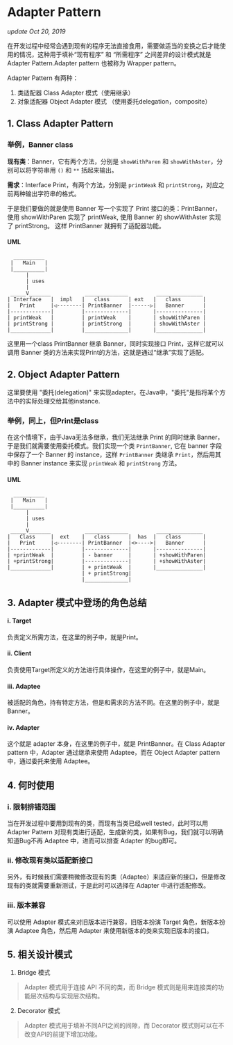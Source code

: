 # Adapter Pattern
_update Oct 20, 2019_

在开发过程中经常会遇到现有的程序无法直接食用，需要做适当的变换之后才能使用的情况，这种用于填补“现有程序” 和 “所需程序” 之间差异的设计模式就是 Adapter Pattern.Adapter pattern 也被称为 Wrapper pattern。

Adapter Pattern 有两种：

  1. 类适配器 Class Adapter 模式（使用继承）
  2. 对象适配器 Object Adapter 模式 （使用委托delegation，composite）

## 1. Class Adapter Pattern
### 举例，Banner class
**现有类**：Banner，它有两个方法，分别是 `showWithParen` 和 `showWithAster`，分别可以将字符串用 `()` 和 `**` 括起来输出。

**需求**：Interface Print，有两个方法，分别是 `printWeak` 和 `printStrong`，对应之前两种输出字符串的格式。

于是我们要做的就是使用 Banner 写一个实现了 Print 接口的类：PrintBanner，使用 showWithParen 实现了 printWeak, 使用 Banner 的 showWithAster 实现了 printStrong。 这样 PrintBanner 就拥有了适配器功能。

#### UML
```
  __________
 |   Main   |
 |__________|
      |
      | uses
      |
 _____V_______           ______________         _______________
| Interface   |  impl   |   class      | ext   |   class       |
|   Print     |◁--------| PrintBanner  |------▷|   Banner      |
|-------------|         |--------------|       |---------------|
| printWeak   |         | printWeak    |       | showWithParen |
| printStrong |         | printStrong  |       | showWithAster |
|_____________|         |______________|       |_______________|

```

这里用一个class PrintBanner 继承 Banner，同时实现接口 Print，这样它就可以调用 Banner 类的方法来实现Print的方法，这就是通过“继承”实现了适配。

## 2. Object Adapter Pattern
这里要使用 "委托(delegation)" 来实现adapter。在Java中，"委托"是指将某个方法中的实际处理交给其他instance.

### 举例，同上，但Print是class
在这个情境下，由于Java无法多继承，我们无法继承 Print 的同时继承 Banner，于是我们就需要使用委托模式。我们实现一个类 `PrintBanner`, 它在 banner 字段中保存了一个 Banner 的 instance，这样 `PrintBanner` 类继承 `Print`，然后用其中的 Banner instance 来实现 `printWeak` 和 `printStrong` 方法。

#### UML
```
  __________
 |   Main   |
 |__________|
      |
      | uses
      |
 _____V_______           ______________         _______________
|   Class     |  ext    |   class      |  has  |   class       |
|   Print     |◁--------| PrintBanner  |<>---->|   Banner      |
|-------------|         |--------------|       |---------------|
| +printWeak  |         | - banner     |       | +showWithParen|
| +printStrong|         |--------------|       | +showWithAster|
|_____________|         | + printWeak  |       |_______________|
                        | + printStrong|
                        |______________|
```

## 3. Adapter 模式中登场的角色总结
#### i. Target
负责定义所需方法，在这里的例子中，就是Print。

#### ii. Client
负责使用Target所定义的方法进行具体操作，在这里的例子中，就是Main。

#### iii. Adaptee
被适配的角色，持有特定方法，但是和需求的方法不同。在这里的例子中，就是 Banner。

#### iv. Adapter
这个就是 adapter 本身，在这里的例子中，就是 PrintBanner。在 Class Adapter pattern 中，Adapter 通过继承来使用 Adaptee，而在 Object Adapter pattern 中，通过委托来使用 Adaptee。

## 4. 何时使用
### i. 限制排错范围
当在开发过程中要用到现有的类，而现有当类已经well tested，此时可以用 Adapter Pattern 对现有类进行适配，生成新的类，如果有Bug，我们就可以明确知道Bug不再 Adaptee 中，进而可以排查 Adapter 的bug即可。

### ii. 修改现有类以适配新接口
另外，有时候我们需要稍微修改现有的类（Adaptee）来适应新的接口，但是修改现有的类就需要重新测试，于是此时可以选择在 Adapter 中进行适配修改。

### iii. 版本兼容
可以使用 Adapter 模式来对旧版本进行兼容，旧版本扮演 Target 角色，新版本扮演 Adaptee 角色，然后用 Adapter 来使用新版本的类来实现旧版本的接口。

## 5. 相关设计模式
1. Bridge 模式
> Adapter 模式用于连接 API 不同的类，而 Bridge 模式则是用来连接类的功能层次结构与实现层次结构。
2. Decorator 模式
> Adapter 模式用于填补不同API之间的间隙，而 Decorator 模式则可以在不改变API的前提下增加功能。
